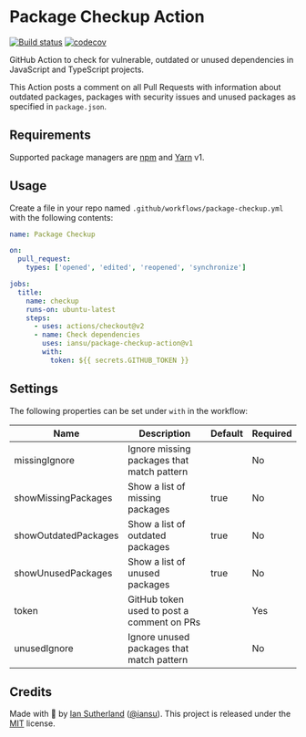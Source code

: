 # Package Checkup Action

[![Build status](https://github.com/iansu/package-checkup-action/workflows/CI/badge.svg)](https://github.com/iansu/package-checkup-action/actions)
[![codecov](https://codecov.io/gh/iansu/package-checkup-action/branch/master/graph/badge.svg)](https://codecov.io/gh/iansu/package-checkup-action)

GitHub Action to check for vulnerable, outdated or unused dependencies in JavaScript and TypeScript projects.

This Action posts a comment on all Pull Requests with information about outdated packages, packages with security issues and unused packages as specified in `package.json`.

## Requirements

Supported package managers are [npm](https://www.npmjs.com/) and [Yarn](https://classic.yarnpkg.com/lang/en/) v1.

## Usage

Create a file in your repo named `.github/workflows/package-checkup.yml` with the following contents:

```yml
name: Package Checkup

on:
  pull_request:
    types: ['opened', 'edited', 'reopened', 'synchronize']

jobs:
  title:
    name: checkup
    runs-on: ubuntu-latest
    steps:
      - uses: actions/checkout@v2
      - name: Check dependencies
        uses: iansu/package-checkup-action@v1
        with:
          token: ${{ secrets.GITHUB_TOKEN }}
```

## Settings

The following properties can be set under `with` in the workflow:

| Name                 | Description                                | Default | Required |
| -------------------- | ------------------------------------------ | ------- | -------- |
| missingIgnore        | Ignore missing packages that match pattern |         | No       |
| showMissingPackages  | Show a list of missing packages            | true    | No       |
| showOutdatedPackages | Show a list of outdated packages           | true    | No       |
| showUnusedPackages   | Show a list of unused packages             | true    | No       |
| token                | GitHub token used to post a comment on PRs |         | Yes      |
| unusedIgnore         | Ignore unused packages that match pattern  |         | No       |

## Credits

Made with :tumbler_glass: by [Ian Sutherland](https://iansutherland.ca) ([@iansu](https://twitter.com/iansu)). This project is released under the [MIT](/LICENSE) license.
